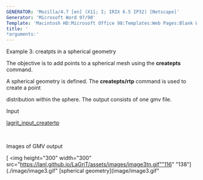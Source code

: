 ```yaml
---
GENERATOR: 'Mozilla/4.7 [en] (X11; I; IRIX 6.5 IP32) [Netscape]'
Generator: 'Microsoft Word 97/98'
Template: 'Macintosh HD:Microsoft Office 98:Templates:Web Pages:Blank Web Page'
title: '
*arguments:'
---
```


 Example 3: creatpts in a spherical geometry

  The objective is to add points to a spherical mesh using the
  **createpts** command.
 
  A spherical geometry is defined. The **createpts/rtp** command is
  used to create a point

  distribution within the sphere. The output consists of one gmv file.

 Input     

  [lagrit\_input\_creatertp](../lagrit_input_creatertp)

   

 Images of GMV output

  [
<img height="300" width="300" src="https://lanl.github.io/LaGriT/assets/images/image3tn.gif""116"
  "138"](./image/image3.gif" [spherical
  geometry](image/image3.gif"
